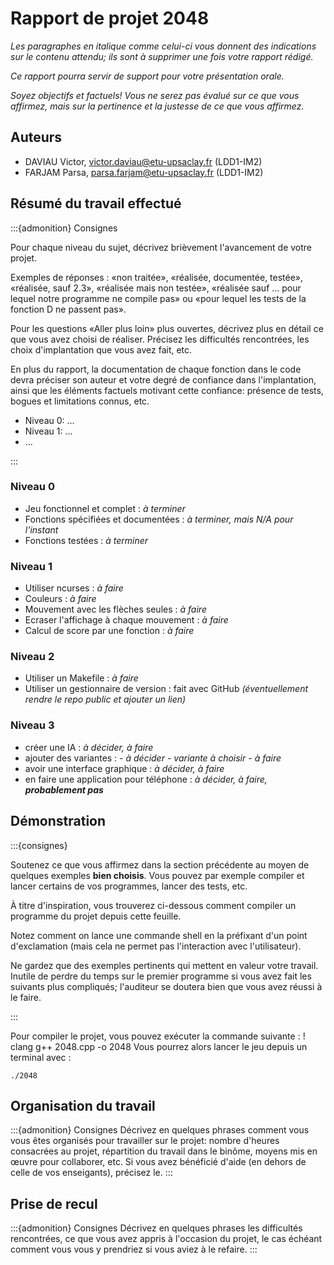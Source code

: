 # Rapport de projet 2048

*Les paragraphes en italique comme celui-ci vous donnent des indications sur le contenu attendu; ils sont à supprimer une fois votre rapport rédigé.*

*Ce rapport pourra servir de support pour votre présentation orale.*

*Soyez objectifs et factuels! Vous ne serez pas évalué sur ce que vous affirmez, mais sur la pertinence et la justesse de ce que vous affirmez.*


## Auteurs

- DAVIAU Victor, victor.daviau@etu-upsaclay.fr (LDD1-IM2)
- FARJAM Parsa, parsa.farjam@etu-upsaclay.fr (LDD1-IM2)


## Résumé du travail effectué

:::{admonition} Consignes

Pour chaque niveau du sujet, décrivez brièvement l'avancement de votre
projet.

Exemples de réponses : «non traitée», «réalisée, documentée, testée»,
«réalisée, sauf 2.3», «réalisée mais non testée», «réalisée sauf ...
pour lequel notre programme ne compile pas» ou «pour lequel les tests
de la fonction D ne passent pas».

Pour les questions «Aller plus loin» plus ouvertes, décrivez plus en
détail ce que vous avez choisi de réaliser. Précisez les difficultés
rencontrées, les choix d'implantation que vous avez fait, etc.

En plus du rapport, la documentation de chaque fonction dans le code
devra préciser son auteur et votre degré de confiance dans
l'implantation, ainsi que les éléments factuels motivant cette
confiance: présence de tests, bogues et limitations connus, etc.

- Niveau 0: ...
- Niveau 1: ...
- ...

:::

### Niveau 0
- Jeu fonctionnel et complet : *à terminer*
- Fonctions spécifiées et documentées : *à terminer, mais N/A pour l'instant*
- Fonctions testées : *à terminer*

### Niveau 1
- Utiliser ncurses : *à faire*
- Couleurs : *à faire*
- Mouvement avec les flèches seules : *à faire*
- Ecraser l'affichage à chaque mouvement : *à faire*
- Calcul de score par une fonction : *à faire*

### Niveau 2
- Utiliser un Makefile : *à faire*
- Utiliser un gestionnaire de version : fait avec GitHub *(éventuellement rendre le repo public et ajouter un lien)*

### Niveau 3
- créer une IA : *à décider, à faire*
- ajouter des variantes :
      - *à décider*
      - *variante à choisir*
      - *à faire*
- avoir une interface graphique : *à décider, à faire*
- en faire une application pour téléphone : *à décider, à faire, **probablement pas***


## Démonstration

:::{consignes}

Soutenez ce que vous affirmez dans la section précédente au moyen de
quelques exemples **bien choisis**. Vous pouvez par exemple compiler
et lancer certains de vos programmes, lancer des tests, etc.

À titre d'inspiration, vous trouverez ci-dessous comment compiler un
programme du projet depuis cette feuille. 

Notez comment on lance une commande shell en la préfixant d'un point
d'exclamation (mais cela ne permet pas l'interaction avec
l'utilisateur).

Ne gardez que des exemples pertinents qui mettent en valeur votre
travail. Inutile de perdre du temps sur le premier programme si vous
avez fait les suivants plus compliqués; l'auditeur se doutera bien que
vous avez réussi à le faire.

:::

Pour compiler le projet, vous pouvez exécuter la commande suivante :
! clang g++ 2048.cpp -o 2048
Vous pourrez alors lancer le jeu depuis un terminal avec :
```
./2048
```


## Organisation du travail

:::{admonition} Consignes
Décrivez en quelques phrases comment vous vous êtes organisés pour
travailler sur le projet: nombre d'heures consacrées au projet,
répartition du travail dans le binôme, moyens mis en œuvre pour
collaborer, etc. Si vous avez bénéficié d'aide (en dehors de celle de
vos enseigants), précisez le.
:::


## Prise de recul

:::{admonition} Consignes
Décrivez en quelques phrases les difficultés rencontrées, ce que vous
avez appris à l'occasion du projet, le cas échéant comment vous vous y
prendriez si vous aviez à le refaire.
:::
